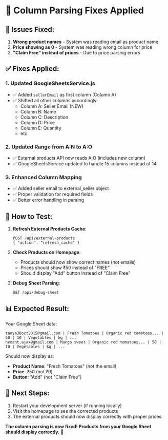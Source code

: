 # 🔧 Column Parsing Fixes Applied

## 🐛 **Issues Fixed:**

1. **Wrong product names** - System was reading email as product name
2. **Price showing as 0** - System was reading wrong column for price
3. **"Claim Free" instead of prices** - Due to price parsing errors

## ✅ **Fixes Applied:**

### **1. Updated GoogleSheetsService.js**

- ✅ Added `sellerEmail` as first column (Column A)
- ✅ Shifted all other columns accordingly:
  - Column A: Seller Email (NEW)
  - Column B: Name
  - Column C: Description
  - Column D: Price
  - Column E: Quantity
  - etc.

### **2. Updated Range from A:N to A:O**

- ✅ External products API now reads A:O (includes new column)
- ✅ GoogleSheetsService updated to handle 15 columns instead of 14

### **3. Enhanced Column Mapping**

- ✅ Added seller email to external_seller object
- ✅ Proper validation for required fields
- ✅ Better error handling in parsing

## 🧪 **How to Test:**

1. **Refresh External Products Cache**:

   ```
   POST /api/external-products
   { "action": "refresh_cache" }
   ```

2. **Check Products on Homepage**:

   - Products should now show correct names (not emails)
   - Prices should show ₹50 instead of "FREE"
   - Should display "Add" button instead of "Claim Free"

3. **Debug Sheet Parsing**:
   ```
   GET /api/debug-sheet
   ```

## 📊 **Expected Result:**

Your Google Sheet data:

```
tanya30oct2015@gmail.com | Fresh Tomatoes | Organic red tomatoes... | 50 | 10 | Vegetables | kg | ...
hemant.ajax@gmail.com | Mango sweet | Organic red tomatoes... | 50 | 10 | Vegetables | kg | ...
```

Should now display as:

- **Product Name**: "Fresh Tomatoes" (not the email)
- **Price**: ₹50 (not ₹0)
- **Button**: "Add" (not "Claim Free")

## 🔄 **Next Steps:**

1. Restart your development server (if running locally)
2. Visit the homepage to see the corrected products
3. The external products should now display correctly with proper prices

**The column parsing is now fixed! Products from your Google Sheet should display correctly.** 🎉
